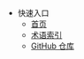 * 快速入口
  * [首页](README_wiki.md)
  * [术语索引](index.md)
  * [GitHub 仓库](https://github.com/kuliantnt/plurality_wiki)
